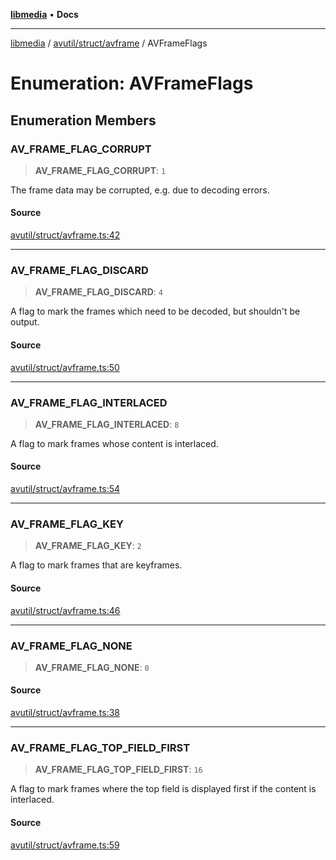[**libmedia**](../../../../README.md) • **Docs**

***

[libmedia](../../../../README.md) / [avutil/struct/avframe](../README.md) / AVFrameFlags

# Enumeration: AVFrameFlags

## Enumeration Members

### AV\_FRAME\_FLAG\_CORRUPT

> **AV\_FRAME\_FLAG\_CORRUPT**: `1`

The frame data may be corrupted, e.g. due to decoding errors.

#### Source

[avutil/struct/avframe.ts:42](https://github.com/zhaohappy/libmedia/blob/b4bb608d2b1c00d036d73fc8d222b1a97be53694/src/avutil/struct/avframe.ts#L42)

***

### AV\_FRAME\_FLAG\_DISCARD

> **AV\_FRAME\_FLAG\_DISCARD**: `4`

A flag to mark the frames which need to be decoded, but shouldn't be output.

#### Source

[avutil/struct/avframe.ts:50](https://github.com/zhaohappy/libmedia/blob/b4bb608d2b1c00d036d73fc8d222b1a97be53694/src/avutil/struct/avframe.ts#L50)

***

### AV\_FRAME\_FLAG\_INTERLACED

> **AV\_FRAME\_FLAG\_INTERLACED**: `8`

A flag to mark frames whose content is interlaced.

#### Source

[avutil/struct/avframe.ts:54](https://github.com/zhaohappy/libmedia/blob/b4bb608d2b1c00d036d73fc8d222b1a97be53694/src/avutil/struct/avframe.ts#L54)

***

### AV\_FRAME\_FLAG\_KEY

> **AV\_FRAME\_FLAG\_KEY**: `2`

A flag to mark frames that are keyframes.

#### Source

[avutil/struct/avframe.ts:46](https://github.com/zhaohappy/libmedia/blob/b4bb608d2b1c00d036d73fc8d222b1a97be53694/src/avutil/struct/avframe.ts#L46)

***

### AV\_FRAME\_FLAG\_NONE

> **AV\_FRAME\_FLAG\_NONE**: `0`

#### Source

[avutil/struct/avframe.ts:38](https://github.com/zhaohappy/libmedia/blob/b4bb608d2b1c00d036d73fc8d222b1a97be53694/src/avutil/struct/avframe.ts#L38)

***

### AV\_FRAME\_FLAG\_TOP\_FIELD\_FIRST

> **AV\_FRAME\_FLAG\_TOP\_FIELD\_FIRST**: `16`

A flag to mark frames where the top field is displayed first if the content
is interlaced.

#### Source

[avutil/struct/avframe.ts:59](https://github.com/zhaohappy/libmedia/blob/b4bb608d2b1c00d036d73fc8d222b1a97be53694/src/avutil/struct/avframe.ts#L59)
